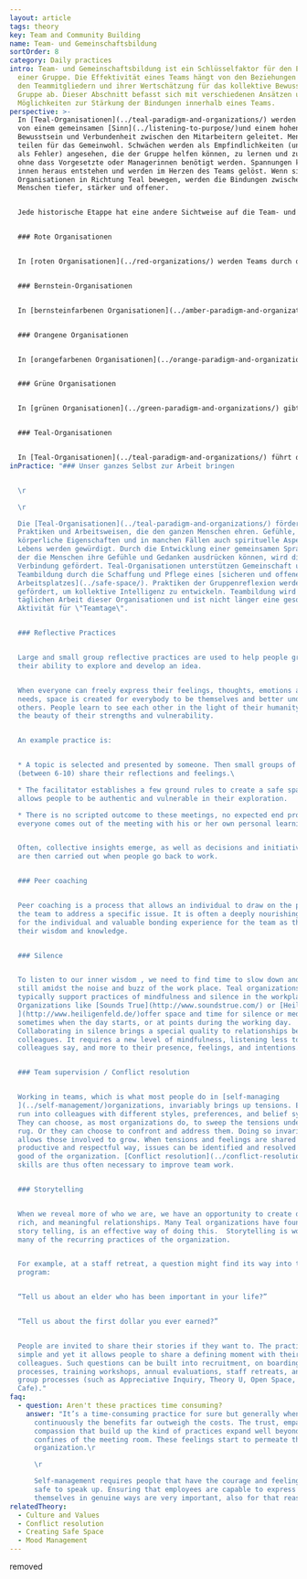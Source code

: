 ```yaml
---
layout: article
tags: theory
key: Team and Community Building
name: Team- und Gemeinschaftsbildung
sortOrder: 8
category: Daily practices
intro: Team- und Gemeinschaftsbildung ist ein Schlüsselfaktor für den Erfolg
  einer Gruppe. Die Effektivität eines Teams hängt von den Beziehungen zwischen
  den Teammitgliedern und ihrer Wertschätzung für das kollektive Bewusstsein der
  Gruppe ab. Dieser Abschnitt befasst sich mit verschiedenen Ansätzen und
  Möglichkeiten zur Stärkung der Bindungen innerhalb eines Teams.
perspective: >-
  In [Teal-Organisationen](../teal-paradigm-and-organizations/) werden die Teams
  von einem gemeinsamen [Sinn](../listening-to-purpose/)und einem hohen Maß an
  Bewusstsein und Verbundenheit zwischen den Mitarbeitern geleitet. Menschen
  teilen für das Gemeinwohl. Schwächen werden als Empfindlichkeiten (und nicht
  als Fehler) angesehen, die der Gruppe helfen können, zu lernen und zu wachsen,
  ohne dass Vorgesetzte oder Managerinnen benötigt werden. Spannungen können von
  innen heraus entstehen und werden im Herzen des Teams gelöst. Wenn sich
  Organisationen in Richtung Teal bewegen, werden die Bindungen zwischen den
  Menschen tiefer, stärker und offener.


  Jede historische Etappe hat eine andere Sichtweise auf die Team- und Gemeinschaftsbildung und sehr unterschiedliche Praktiken hervorgebracht:


  ### Rote Organisationen


  In [roten Organisationen](../red-organizations/) werden Teams durch das Charisma des Leiters und seine Fähigkeit, seine Energie und Ziele auf seine Mitarbeiter zu übertragen, zusammengehalten. Die Stärke und Macht der Führungskraft schützt die Gemeinschaft vor ihren Ängsten und Sorgen gegenüber der Außenwelt.


  ### Bernstein-Organisationen


  In [bernsteinfarbenen Organisationen](../amber-paradigm-and-organizations/) sind die Führungskräfte für die Ergebnisse ihrer Teams verantwortlich. Es werden Anweisungen gegeben und klare Parameter, Prozesse und Richtlinien leiten die Entscheidungsfindung. Die Effizienz von Teams hängt im Allgemeinen von der Fähigkeit ihrer Führungskräfte ab, Ziele klar und realistisch zu kommunizieren. Eine wechselseitige Kommunikation wird oft als unnötig erachtet. Die Mitarbeiterinnen fühlen sich oft stark mit ihrem Unternehmen verbunden und knüpfen enge Bande innerhalb ihrer Peer-Group. In der Regel knüpft man Kontakte zu anderen Mitarbeitern der gleichen Ebene.


  ### Orangene Organisationen


  In [orangefarbenen Organisationen](../orange-paradigm-and-organizations/) wird die Fähigkeit zur Teamarbeit als ein Mittel zur Verbesserung der Leistung und Produktivität der Mitarbeiter angesehen. Orangefarbene Organisationen fördern häufig Teambuilding-Aktivitäten und integrieren sie in die Struktur des Unternehmens. Teambuilding wird als eine wettbewerbsorientierte Aktivität betrachtet. Die Veranstaltungen sind manchmal so konzipiert, dass sie starke emotionale Erlebnisse bieten (Herausforderungen, Extremsportarten, Partys usw.), um Menschen zusammenzuschweißen. Oft werden auch verschiedene Persönlichkeitstypen kennengelernt, damit die Mitarbeiterinnen lernen, ihr Verhalten zum Nutzen des Teams anzupassen.


  ### Grüne Organisationen


  In [grünen Organisationen](../green-paradigm-and-organizations/) gibt es Raum für den Austausch von Gefühlen und Emotionen mit Kollegen. Oft werden lustige und soziale Aktivitäten organisiert, damit sich die Menschen besser kennenlernen können. Dies erhöht das Verständnis und das Vertrauen zwischen den Kolleginnen. Die Teambildung soll auch die Entwicklung gemeinsamer Werte und Visionen durch Bottom-up-Prozesse unterstützen. Team- oder Community-Building-Aktivitäten werden in der Regel durch Personalinitiativen vorangetrieben. Grüne Organisationen investieren auch häufig in externes Engagement und Gemeinschaftsbildung als Teil ihrer Strategie der sozialen Verantwortung.


  ### Teal-Organisationen


  In [Teal-Organisationen](../teal-paradigm-and-organizations/) führt die Stärke der Verbindung zwischen den Menschen zu einem Umfeld, in dem die kollektive Intelligenz gefördert und beachtet wird. Jeder trägt auf seine Weise bei und erkennt, dass die Gruppe nur dann erfolgreich ist, wenn auch er selbst erfolgreich ist. Die Menschen werden dazu ermutigt, sich ganz in die Arbeit einzubringen und ihre Verletzlichkeit, Ideen und Stärken in einem vertrauensvollen Umfeld zu teilen. Sie wenden Praktiken an, die eine offene und vertrauensvolle Kommunikation unterstützen und die Kreativität am Arbeitsplatz fördern. Sie ermutigen auch oft dazu, sich Zeit zu nehmen, um durch Meditation oder stille Praktiken zur Ruhe zu kommen und nachzudenken.
inPractice: "### Unser ganzes Selbst zur Arbeit bringen


  \r

  \r

  Die [Teal-Organisationen](../teal-paradigm-and-organizations/) fördern
  Praktiken und Arbeitsweisen, die den ganzen Menschen ehren. Gefühle, Gedanken,
  körperliche Eigenschaften und in manchen Fällen auch spirituelle Aspekte des
  Lebens werden gewürdigt. Durch die Entwicklung einer gemeinsamen Sprache, in
  der die Menschen ihre Gefühle und Gedanken ausdrücken können, wird die
  Verbindung gefördert. Teal-Organisationen unterstützen Gemeinschaft und
  Teambildung durch die Schaffung und Pflege eines [sicheren und offenen
  Arbeitsplatzes](../safe-space/). Praktiken der Gruppenreflexion werden
  gefördert, um kollektive Intelligenz zu entwickeln. Teambildung wird Teil der
  täglichen Arbeit dieser Organisationen und ist nicht länger eine gesonderte
  Aktivität für \"Teamtage\".


  ### Reflective Practices


  Large and small group reflective practices are used to help people grow
  their ability to explore and develop an idea.


  When everyone can freely express their feelings, thoughts, emotions and
  needs, space is created for everybody to be themselves and better understand
  others. People learn to see each other in the light of their humanity and in
  the beauty of their strengths and vulnerability.


  An example practice is:


  * A topic is selected and presented by someone. Then small groups of people
  (between 6-10) share their reflections and feelings.\ 

  * The facilitator establishes a few ground rules to create a safe space that
  allows people to be authentic and vulnerable in their exploration.

  * There is no scripted outcome to these meetings, no expected end product;
  everyone comes out of the meeting with his or her own personal learning.


  Often, collective insights emerge, as well as decisions and initiatives that
  are then carried out when people go back to work.


  ### Peer coaching


  Peer coaching is a process that allows an individual to draw on the power of
  the team to address a specific issue. It is often a deeply nourishing process
  for the individual and valuable bonding experience for the team as they share
  their wisdom and knowledge.


  ### Silence


  To listen to our inner wisdom , we need to find time to slow down and be
  still amidst the noise and buzz of the work place. Teal organizations
  typically support practices of mindfulness and silence in the workplace.
  Organizations like [Sounds True](http://www.soundstrue.com/) or [Heiligenfeld
  ](http://www.heiligenfeld.de/)offer space and time for silence or meditation,
  sometimes when the day starts, or at points during the working day.
  Collaborating in silence brings a special quality to relationships between
  colleagues. It requires a new level of mindfulness, listening less to what
  colleagues say, and more to their presence, feelings, and intentions.


  ### Team supervision / Conflict resolution


  Working in teams, which is what most people do in [self-managing
  ](../self-management/)organizations, invariably brings up tensions. Employees
  run into colleagues with different styles, preferences, and belief systems.
  They can choose, as most organizations do, to sweep the tensions under the
  rug. Or they can choose to confront and address them. Doing so invariably
  allows those involved to grow. When tensions and feelings are shared in a
  productive and respectful way, issues can be identified and resolved for the
  good of the organization. [Conflict resolution](../conflict-resolution/)
  skills are thus often necessary to improve team work.


  ### Storytelling


  When we reveal more of who we are, we have an opportunity to create deep,
  rich, and meaningful relationships. Many Teal organizations have found that
  story telling, is an effective way of doing this.  Storytelling is woven into
  many of the recurring practices of the organization.


  For example, at a staff retreat, a question might find its way into the
  program:


  “Tell us about an elder who has been important in your life?”


  “Tell us about the first dollar you ever earned?”


  People are invited to share their stories if they want to. The practice is
  simple and yet it allows people to share a defining moment with their
  colleagues. Such questions can be built into recruitment, on boarding
  processes, training workshops, annual evaluations, staff retreats, and large
  group processes (such as Appreciative Inquiry, Theory U, Open Space, World
  Cafe)."
faq:
  - question: Aren't these practices time consuming?
    answer: "It’s a time-consuming practice for sure but generally when done
      continuously the benefits far outweigh the costs. The trust, empathy, and
      compassion that build up the kind of practices expand well beyond the
      confines of the meeting room. These feelings start to permeate the whole
      organization.\r

      \r

      Self-management requires people that have the courage and feeling
      safe to speak up. Ensuring that employees are capable to express
      themselves in genuine ways are very important, also for that reason."
relatedTheory:
  - Culture and Values
  - Conflict resolution
  - Creating Safe Space
  - Mood Management
---
```

removed